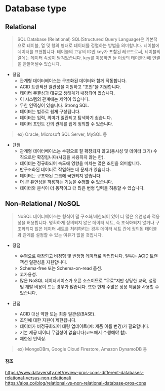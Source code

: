 # Database type
## Relational
> SQL Database (Relational)
> SQL(Structured Query Language)은 기본적으로 테이블, 열 및 행의 형태로 데이터를 정렬하는 방법을 의미합니다.
> 테이블에 데이터를 표현합니다.
> 테이블의 고유의 ID인 key가 포함된 레코드로써, 테이블의 열에는 데이터 속성이 담겨있습니다.
> key를 이용하면 둘 이상의 테이블간에 연결을 만들어낼수 있습니다.

* 장점
  * 관계형 데이터베이스는 구조화된 데이터와 함께 작동합니다.
  * ACID 트랜잭션 일관성을 지원하고 "조인"을 지원합니다.
  * 데이터 무결성과 대규모 생태계가 내장되어 있습니다.
  * 이 시스템의 관계에는 제약이 있습니다.
  * 무한 인덱싱이 있습니다. Strong SQL.
  * 데이터는 범주로 쉽게 구성됩니다.
  * 데이터는 입력, 의미가 일관되고 탐색하기 쉽습니다.
  * 데이터 포인트 간의 관계를 쉽게 정의할 수 있습니다.

> ex) Oracle, Microsoft SQL Server, MySQL 등

* 단점
  * 관계형 데이터베이스는 수평으로 잘 확장되지 않고(동시성 및 데이터 크기) 수직으로만 확장됩니다(샤딩을 사용하지 않는 한).
  * 데이터는 정규화되어 속도에 영향을 미치는 많은 조인을 의미합니다.
  * 반구조화된 데이터로 작업하는 데 문제가 있습니다.
  * 데이터는 구조화된 그룹에 국한되지 않습니다.
  * 더 큰 유연성을 허용하는 기능을 수행할 수 있습니다.
  * 데이터와 분석이 더 동적이고 더 많은 변형 입력을 허용할 수 있습니다.


## Non-Relational / NoSQL
> NoSQL 데이터베이스는 형식이 덜 구조화/제한되어 있어 더 많은 유연성과 적응성을 허용합니다.
> 명확하게 정의되지 않은 데이터 세트, 즉 조직화되지 않거나 구조화되지 않은 데이터 세트를 처리하려는 경우 데이터 세트 간에 정의된 테이블과 관계를 설정할 수 있는 여유가 없을 것입니다.

* 장점
  * 수평으로 확장되고 비정형 및 반정형 데이터로 작업합니다. 일부는 ACID 트랜잭션 일관성을 지원합니다.
  * Schema-free 또는 Schema-on-read 옵션.
  * 고가용성.
  * 많은 NoSQL 데이터베이스가 오픈 소스이므로 "무료"지만 상당한 교육, 설정 및 개발 비용이 드는 경우가 많습니다. 또한 현재 수많은 상용 제품을 사용할 수 있습니다.

* 단점
  * ACID 대신 약한 또는 최종 일관성(BASE).
  * 조인에 대한 지원이 제한됩니다.
  * 데이터가 비정규화되어 대량 업데이트(예: 제품 이름 변경)가 필요합니다.
  * 기본 제공 데이터 무결성이 없습니다(코드에서 수행해야 함).
  * 제한된 인덱싱.

> ex) MongoDBm, Google Cloud Firestore, Amazon DynamoDB 등

#### 참조
https://www.dataversity.net/review-pros-cons-different-databases-relational-versus-non-relational/    
https://aloa.co/blog/relational-vs-non-relational-database-pros-cons
